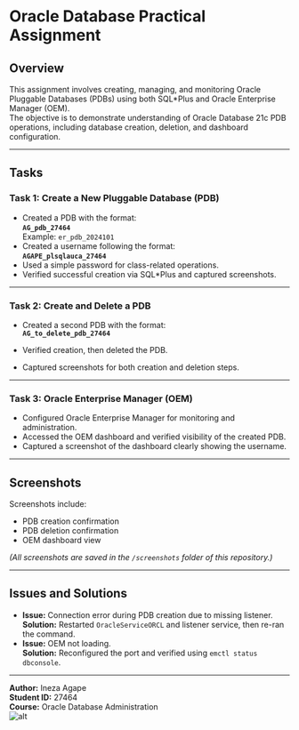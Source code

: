 # Oracle Database Practical Assignment

## Overview
This assignment involves creating, managing, and monitoring Oracle Pluggable Databases (PDBs) using both SQL*Plus and Oracle Enterprise Manager (OEM).  
The objective is to demonstrate understanding of Oracle Database 21c PDB operations, including database creation, deletion, and dashboard configuration.

---

## Tasks

### **Task 1: Create a New Pluggable Database (PDB)**
- Created a PDB with the format:  
  **`AG_pdb_27464`**  
  Example: `er_pdb_2024101`
- Created a username following the format:  
  **`AGAPE_plsqlauca_27464`**
- Used a simple password for class-related operations.
- Verified successful creation via SQL*Plus and captured screenshots.

---

### **Task 2: Create and Delete a PDB**
- Created a second PDB with the format:  
  **`AG_to_delete_pdb_27464`**  
  
- Verified creation, then deleted the PDB.
- Captured screenshots for both creation and deletion steps.

---

### **Task 3: Oracle Enterprise Manager (OEM)**
- Configured Oracle Enterprise Manager for monitoring and administration.
- Accessed the OEM dashboard and verified visibility of the created PDB.
- Captured a screenshot of the dashboard clearly showing the username.

---

## Screenshots
Screenshots include:
- PDB creation confirmation  
- PDB deletion confirmation  
- OEM dashboard view

*(All screenshots are saved in the `/screenshots` folder of this repository.)*

---

## Issues and Solutions
- **Issue:** Connection error during PDB creation due to missing listener.  
  **Solution:** Restarted `OracleServiceORCL` and listener service, then re-ran the command.
- **Issue:** OEM not loading.  
  **Solution:** Reconfigured the port and verified using `emctl status dbconsole`.

---
**Author:** Ineza Agape  
**Student ID:** 27464  
**Course:** Oracle Database Administration  
![alt](https://)